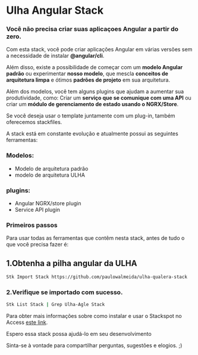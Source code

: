 # Ulha Angular Stack
### **Você não precisa criar suas aplicaçoes Angular a partir do zero.**

Com esta stack, você pode criar aplicações Angular em várias versões sem a necessidade de instalar **@angular/cli**.

Além disso, existe a possibilidade de começar com um **modelo Angular padrão** ou experimentar **nosso modelo**, que mescla **conceitos de arquitetura limpa** e ótimos **padrões de projeto** em sua arquitetura.

Além dos modelos, você tem alguns plugins que ajudam a aumentar sua produtividade, como: Criar um **serviço que se comunique com uma API** ou  criar um **módulo de gerenciamento de estado usando o NGRX/Store**.

Se você deseja usar o template juntamente com um plug-in, também oferecemos stackfiles.

A stack está em constante evolução e atualmente possui as seguintes ferramentas:
### Modelos:
- Modelo de arquitetura padrão
- modelo de arquitetura ULHA

### plugins:
- Angular NGRX/store plugin
- Service API plugin

### **Primeiros passos**
Para usar todas as ferramentas que contêm nesta stack, antes de tudo o que você precisa fazer é:

## 1.Obtenha a pilha angular da ULHA
```sh
Stk Import Stack https://github.com/paulowalmeida/ulha-qualera-stack
```
### 2.Verifique se importado com sucesso.
```sh
Stk List Stack | Grep Ulha-Agle Stack
```

Para obter mais informações sobre como instalar e usar o Stackspot no Access [este link](https://docs.stackspot.com/docs/stk-cli/installation).

Espero essa stack possa ajudá-lo em seu desenvolvimento

Sinta-se à vontade para compartilhar perguntas, sugestões e elogios. ;)
